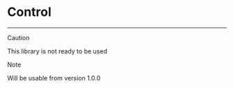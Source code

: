 # Control

***

> [!CAUTION]
> This library is not ready to be used

> [!NOTE]
> Will be usable from version 1.0.0
